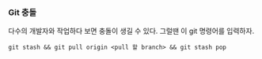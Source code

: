 ### Git 충돌

다수의 개발자와 작업하다 보면 충돌이 생길 수 있다.
그럴땐 이 git 명령어를 입력하자.
```git
git stash && git pull origin <pull 할 branch> && git stash pop
```